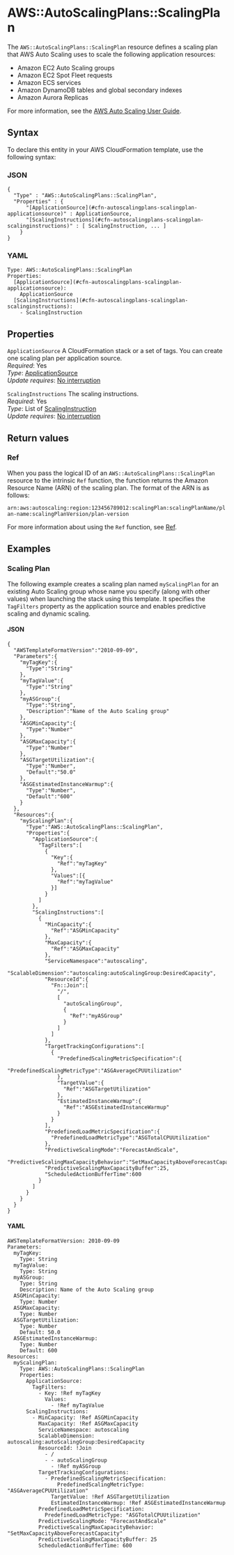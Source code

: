 # AWS::AutoScalingPlans::ScalingPlan<a name="aws-resource-autoscalingplans-scalingplan"></a>

The `AWS::AutoScalingPlans::ScalingPlan` resource defines a scaling plan that AWS Auto Scaling uses to scale the following application resources:
+ Amazon EC2 Auto Scaling groups
+ Amazon EC2 Spot Fleet requests 
+ Amazon ECS services
+ Amazon DynamoDB tables and global secondary indexes 
+ Amazon Aurora Replicas 

For more information, see the [AWS Auto Scaling User Guide](https://docs.aws.amazon.com/autoscaling/plans/userguide/what-is-aws-auto-scaling.html)\. 

## Syntax<a name="aws-resource-autoscalingplans-scalingplan-syntax"></a>

To declare this entity in your AWS CloudFormation template, use the following syntax:

### JSON<a name="aws-resource-autoscalingplans-scalingplan-syntax.json"></a>

```
{
  "Type" : "AWS::AutoScalingPlans::ScalingPlan",
  "Properties" : {
      "[ApplicationSource](#cfn-autoscalingplans-scalingplan-applicationsource)" : ApplicationSource,
      "[ScalingInstructions](#cfn-autoscalingplans-scalingplan-scalinginstructions)" : [ ScalingInstruction, ... ]
    }
}
```

### YAML<a name="aws-resource-autoscalingplans-scalingplan-syntax.yaml"></a>

```
Type: AWS::AutoScalingPlans::ScalingPlan
Properties: 
  [ApplicationSource](#cfn-autoscalingplans-scalingplan-applicationsource): 
    ApplicationSource
  [ScalingInstructions](#cfn-autoscalingplans-scalingplan-scalinginstructions): 
    - ScalingInstruction
```

## Properties<a name="aws-resource-autoscalingplans-scalingplan-properties"></a>

`ApplicationSource`  <a name="cfn-autoscalingplans-scalingplan-applicationsource"></a>
A CloudFormation stack or a set of tags\. You can create one scaling plan per application source\.  
*Required*: Yes  
*Type*: [ApplicationSource](aws-properties-autoscalingplans-scalingplan-applicationsource.md)  
*Update requires*: [No interruption](https://docs.aws.amazon.com/AWSCloudFormation/latest/UserGuide/using-cfn-updating-stacks-update-behaviors.html#update-no-interrupt)

`ScalingInstructions`  <a name="cfn-autoscalingplans-scalingplan-scalinginstructions"></a>
The scaling instructions\.  
*Required*: Yes  
*Type*: List of [ScalingInstruction](aws-properties-autoscalingplans-scalingplan-scalinginstruction.md)  
*Update requires*: [No interruption](https://docs.aws.amazon.com/AWSCloudFormation/latest/UserGuide/using-cfn-updating-stacks-update-behaviors.html#update-no-interrupt)

## Return values<a name="aws-resource-autoscalingplans-scalingplan-return-values"></a>

### Ref<a name="aws-resource-autoscalingplans-scalingplan-return-values-ref"></a>

When you pass the logical ID of an `AWS::AutoScalingPlans::ScalingPlan` resource to the intrinsic `Ref` function, the function returns the Amazon Resource Name \(ARN\) of the scaling plan\. The format of the ARN is as follows:

`arn:aws:autoscaling:region:123456789012:scalingPlan:scalingPlanName/plan-name:scalingPlanVersion/plan-version `

For more information about using the `Ref` function, see [Ref](https://docs.aws.amazon.com/AWSCloudFormation/latest/UserGuide/intrinsic-function-reference-ref.html)\. 

## Examples<a name="aws-resource-autoscalingplans-scalingplan--examples"></a>

### Scaling Plan<a name="aws-resource-autoscalingplans-scalingplan--examples--Scaling_Plan"></a>

The following example creates a scaling plan named `myScalingPlan` for an existing Auto Scaling group whose name you specify \(along with other values\) when launching the stack using this template\. It specifies the `TagFilters` property as the application source and enables predictive scaling and dynamic scaling\. 

#### JSON<a name="aws-resource-autoscalingplans-scalingplan--examples--Scaling_Plan--json"></a>

```
{
  "AWSTemplateFormatVersion":"2010-09-09",
  "Parameters":{
    "myTagKey":{
      "Type":"String"
    },
    "myTagValue":{
      "Type":"String"
    },
    "myASGroup":{
      "Type":"String",
      "Description":"Name of the Auto Scaling group"
    },
    "ASGMinCapacity":{
      "Type":"Number"
    },
    "ASGMaxCapacity":{
      "Type":"Number"
    },
    "ASGTargetUtilization":{
      "Type":"Number",
      "Default":"50.0"
    },
    "ASGEstimatedInstanceWarmup":{
      "Type":"Number",
      "Default":"600"
    }
  },
  "Resources":{
    "myScalingPlan":{
      "Type":"AWS::AutoScalingPlans::ScalingPlan",
      "Properties":{
        "ApplicationSource":{
          "TagFilters":[
            {
              "Key":{
                "Ref":"myTagKey"
              },
              "Values":[{
                "Ref":"myTagValue"
              }]
            }
          ]
        },
        "ScalingInstructions":[
          {
            "MinCapacity":{
              "Ref":"ASGMinCapacity"
            }, 
            "MaxCapacity":{
              "Ref":"ASGMaxCapacity"
            }, 
            "ServiceNamespace":"autoscaling",
            "ScalableDimension":"autoscaling:autoScalingGroup:DesiredCapacity",
            "ResourceId":{
              "Fn::Join":[
                "/",
                [
                  "autoScalingGroup",
                  {
                    "Ref":"myASGroup"
                  }
                ]
              ]
            },
            "TargetTrackingConfigurations":[
              {
                "PredefinedScalingMetricSpecification":{
                  "PredefinedScalingMetricType":"ASGAverageCPUUtilization"
                },
                "TargetValue":{
                  "Ref":"ASGTargetUtilization"
                }, 
                "EstimatedInstanceWarmup":{
                  "Ref":"ASGEstimatedInstanceWarmup"
                }
              }
            ],
            "PredefinedLoadMetricSpecification":{
              "PredefinedLoadMetricType":"ASGTotalCPUUtilization"
            },
            "PredictiveScalingMode":"ForecastAndScale",
            "PredictiveScalingMaxCapacityBehavior":"SetMaxCapacityAboveForecastCapacity",
            "PredictiveScalingMaxCapacityBuffer":25,
            "ScheduledActionBufferTime":600
          }
        ]
      }
    }
  }
}
```

#### YAML<a name="aws-resource-autoscalingplans-scalingplan--examples--Scaling_Plan--yaml"></a>

```
AWSTemplateFormatVersion: 2010-09-09
Parameters:
  myTagKey:
    Type: String
  myTagValue:
    Type: String
  myASGroup:
    Type: String
    Description: Name of the Auto Scaling group
  ASGMinCapacity:
    Type: Number
  ASGMaxCapacity:
    Type: Number
  ASGTargetUtilization:
    Type: Number
    Default: 50.0
  ASGEstimatedInstanceWarmup:
    Type: Number
    Default: 600
Resources:
  myScalingPlan:
    Type: AWS::AutoScalingPlans::ScalingPlan
    Properties:
      ApplicationSource:
        TagFilters:
          - Key: !Ref myTagKey
            Values:
              - !Ref myTagValue
      ScalingInstructions:
        - MinCapacity: !Ref ASGMinCapacity
          MaxCapacity: !Ref ASGMaxCapacity
          ServiceNamespace: autoscaling
          ScalableDimension: autoscaling:autoScalingGroup:DesiredCapacity
          ResourceId: !Join
            - /
            - - autoScalingGroup
              - !Ref myASGroup
          TargetTrackingConfigurations:
            - PredefinedScalingMetricSpecification:
                PredefinedScalingMetricType: "ASGAverageCPUUtilization"
              TargetValue: !Ref ASGTargetUtilization
              EstimatedInstanceWarmup: !Ref ASGEstimatedInstanceWarmup
          PredefinedLoadMetricSpecification:
            PredefinedLoadMetricType: "ASGTotalCPUUtilization"
          PredictiveScalingMode: "ForecastAndScale"
          PredictiveScalingMaxCapacityBehavior: "SetMaxCapacityAboveForecastCapacity"
          PredictiveScalingMaxCapacityBuffer: 25
          ScheduledActionBufferTime: 600
```